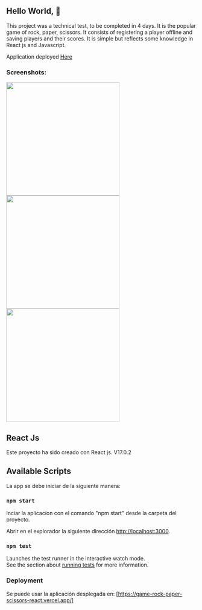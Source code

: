 ## Hello World, 👋

This project was a technical test, to be completed in 4 days. 
It is the popular game of rock, paper, scissors. It consists of registering a player offline and saving players and their scores. 
It is simple but reflects some knowledge in React js and Javascript.

Application deployed <a href="https://game-rock-paper-scissors-react.vercel.app/" >Here</a>

### Screenshots:

<img width="300" src="https://i.ibb.co/qF4tS7c/RPIhome.png">
<img width="300" src="https://i.ibb.co/FYqRHxr/RPIplaying.png">
<img width="300" src="https://i.ibb.co/ZxLcwss/RPIresult.png">




## React Js

Este proyecto ha sido creado con React js. V17.0.2


## Available Scripts

La app se debe iniciar de la siguiente manera:

### `npm start`
Inciar la aplicacíon con el comando "npm start" desde la carpeta del proyecto. 

Abrir en el explorador la siguiente dirección [http://localhost:3000](http://localhost:3000).

### `npm test`

Launches the test runner in the interactive watch mode.\
See the section about [running tests](https://facebook.github.io/create-react-app/docs/running-tests) for more information.


### Deployment

Se puede usar la aplicación desplegada en:  [https://game-rock-paper-scissors-react.vercel.app/]

